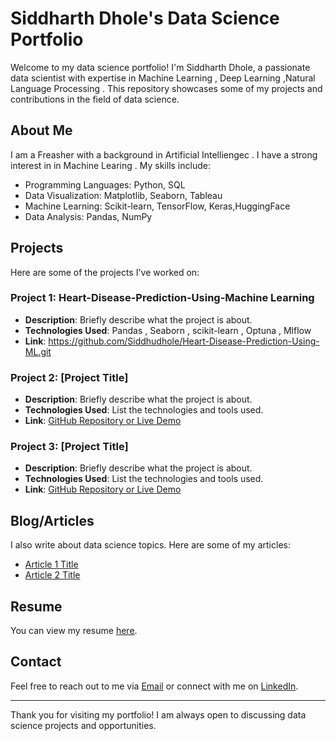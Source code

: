 # Siddharth Dhole's Data Science Portfolio

Welcome to my data science portfolio! I'm Siddharth Dhole, a passionate data scientist with expertise in Machine Learning , Deep Learning ,Natural Language Processing . This repository showcases some of my projects and contributions in the field of data science.

## About Me

I am a Freasher with a background in Artificial Intelliengec . I have a strong interest in in Machine Learing . My skills include:

- Programming Languages: Python, SQL
- Data Visualization: Matplotlib, Seaborn, Tableau
- Machine Learning: Scikit-learn, TensorFlow, Keras,HuggingFace
- Data Analysis: Pandas, NumPy

## Projects

Here are some of the projects I've worked on:

### Project 1: Heart-Disease-Prediction-Using-Machine Learning
- **Description**: Briefly describe what the project is about.
- **Technologies Used**: Pandas , Seaborn , scikit-learn , Optuna , Mlflow 
- **Link**: https://github.com/Siddhudhole/Heart-Disease-Prediction-Using-ML.git 

### Project 2: [Project Title]
- **Description**: Briefly describe what the project is about.
- **Technologies Used**: List the technologies and tools used.
- **Link**: [GitHub Repository or Live Demo](#)

### Project 3: [Project Title]
- **Description**: Briefly describe what the project is about.
- **Technologies Used**: List the technologies and tools used.
- **Link**: [GitHub Repository or Live Demo](#)

## Blog/Articles

I also write about data science topics. Here are some of my articles:

- [Article 1 Title](#)
- [Article 2 Title](#)

## Resume

You can view my resume [here](#).

## Contact

Feel free to reach out to me via [Email](mailto:your.email@example.com) or connect with me on [LinkedIn](#).

---

Thank you for visiting my portfolio! I am always open to discussing data science projects and opportunities.
